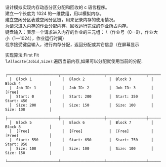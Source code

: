 设计模拟实现内存动态分区分配和回收的 c 语言程序。\
建立一个长度为 1024 的一维数组，用以模拟内存。\
建立空闲分区表或空闲分区链，用来记录内存的使用情况。\
为请求进入内存的作业分配内存，回收运行完成的作业所占内存。\
键盘输入：表示一个请求进入内存的作业的三元组： \（作业号（0--9），作业大小（1—1024），作业运行时间）\
程序接受键盘输入，进行内存分配，返回分配或其它信息（在屏幕显示

实现算法:First Fit \
1.`Allocate(Jobid,Size)`:遍历当前内存,如果可以分配就使用当前的分配.


```plaintext
  ┌───────────────────────┬────────────────────┬──────────────────┬──────────────────────┐
  │  Block 1              │  Block 2           │  Block 3         │  Block 4             │
  │  Job ID: 1            │  Job ID: 2         │  Job ID: 3       │  [Free]              │
  │  Start: 0             │  Start: 200        │  Start: 350      │  Start: 450          │
  │  Size: 200            │  Size: 150         │  Size: 100       │  Size: 100           │
  ├───────────────────────┼────────────────────┼──────────────────┼──────────────────────┤
  │  Block 5              │  Block 6           │  Block 7         │  Block 8             │
  │  [Free]               │  [Free]            │  [Free]          │  [Free]              │
  │  Start: 550           │  Start: 650        │  Start: 750      │  Start: 850          │
  │  Size: 100            │  Size: 100         │  Size: 100       │  Size: 150           │
  └───────────────────────┴────────────────────┴──────────────────┴──────────────────────┘

```
